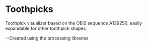 # Toothpicks
Toothpick visualizer based on the OEIS sequence A139250, easily expandable for other toothpick shapes.

--Created using the processing libraries
